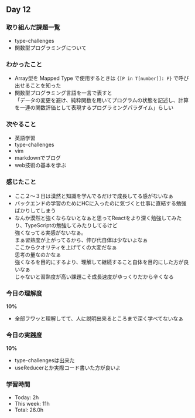 ## Day 12

### 取り組んだ課題一覧
- type-challenges
- 関数型プログラミングについて

### わかったこと
- Array型を Mapped Type で使用するときは `{[P in T[number]]: P}` で呼び出せることを知った
- 関数型プログラミング言語を一言で表すと  
「データの変更を避け、純粋関数を用いてプログラムの状態を記述し、計算を一連の関数評価として表現するプログラミングパラダイム」らしい

### 次やること
- 英語学習
- type-challenges
- vim
- markdownでブログ
- web技術の基本を学ぶ

### 感じたこと
- ここ２〜３日は漠然と知識を学んでるだけで成長してる感がないなぁ
- バックエンドの学習のためにHCに入ったのに気づくと仕事に直結する勉強ばかりしてしまう
- なんか漠然と強くならないとなぁと思ってReactをより深く勉強してみたり、TypeScriptの勉強してみたりしてるけど  
強くなってる実感がないなぁ。  
まぁ習熟度が上がってるから、伸び代自体は少ないよなぁ  
ここからクオリティを上げてくの大変だなぁ  
思考の量なのかなぁ  
強くなるを目的にするより、理解して継続すること自体を目的にした方が良いなぁ    
じゃないと習熟度が高い課題こそ成長速度がゆっくりだから辛くなる

### 今日の理解度
**10%**
- 全部フワッと理解してて、人に説明出来るところまで深く学べてないなぁ

### 今日の実践度
**10%**
- type-challengesは出来た
- useReducerとか実際コード書いた方が良いよ

### 学習時間
- Today: 2h
- This week: 11h
- Total: 26.0h 


